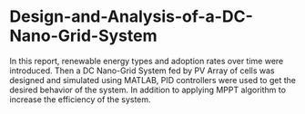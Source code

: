 # Design-and-Analysis-of-a-DC-Nano-Grid-System
In this report, renewable energy types and adoption rates over time were introduced. Then a DC Nano-Grid System fed by PV Array of cells was designed and simulated using MATLAB, PID controllers were used to get the desired behavior of the system. In addition to applying MPPT algorithm to increase the efficiency of the system.
